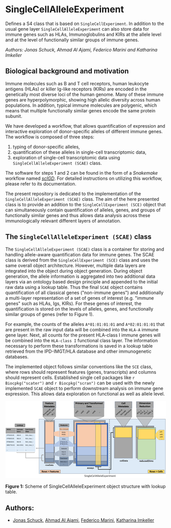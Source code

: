 # SingleCellAlleleExperiment

Defines a S4 class that is based on `SingleCellExperiment`. In addition to the usual gene layer `SingleCellAlleleExperiment` can also store data for immune genes such as HLAs, Immunoglobulins and KIRs at the allele level and at the level of functionally similar groups of immune genes.

*Authors: Jonas Schuck, Ahmad Al Ajami, Federico Marini and Katharina Imkeller*

## Biological background and motivation

Immune molecules such as B and T cell receptors, human leukocyte antigens (HLAs) or killer Ig-like
receptors (KIRs) are encoded in the genetically most diverse loci of the human genome. Many of
these immune genes are hyperpolymorphic, showing high allelic diversity across human populations.
In addition, typical immune molecules are polygenic, which means that multiple functionally similar
genes encode the same protein subunit.

We have developed a workflow, that allows quantification of expression and interactive exploration of 
donor-specific alleles of different immune genes. The workflow is composed of three steps: 
1. typing of donor-specific alleles, 
2. quantification of these alleles in single-cell transcriptomic data, 
3. exploration of single-cell transcriptomic data using `SingleCellAlleleExperiment (SCAE)` class. 

The software for steps 1 and 2 can be found in the form of a *Snakemake* workflow named *[scIGD](https://github.com/AGImkeller/scIGD)*. For detailed instructions on utilizing this workflow, please refer to its documentation.

The present repository is dedicated to the implementation of the `SingleCellAlleleExperiment (SCAE)` class. The aim of the here presented class is to provide an addition to the `SingleCellExperiment (SCE)` object that can simultaneously contain quantification of alleles, genes, and groups of functionally similar genes and thus allows data analysis across these immunologically relevant different layers of annotation. 

## The `SingleCellAlleleExperiment (SCAE)` class

The `SingleCellAlleleExperiment (SCAE)` class is a container for storing and handling allele-aware quantification data for immune genes. The SCAE class is derived from the `SingleCellExperiment (SCE)` class and uses the same overall object architecture. However, multiple data layers are integrated into the object during object generation. During object generation, the allele information is aggregated into two additional data layers via an ontology based design principle and appended to the initial raw data using a lookup table. Thus the final `SCAE` object contains quantification of all classical genes ("non-immune genes") and additionally a multi-layer representation of a set of genes of interest (e.g. "immune genes" such as HLAs, Igs, KIRs). For these genes of interest, the quantification is stored on the levels of alleles, genes, and functionally similar groups of genes (refer to Figure 1). 

For example, the counts of the alleles `A*01:01:01:01` and `A*02:01:01:01` that are present in the raw input data will be combined into the `HLA-A` immune gene layer. Next, all counts for the present HLA-class I immune genes will be combined into the `HLA-class I` functional class layer. The information necessary to perform these transformations is saved in a lookup table retrieved from the IPD-IMGT/HLA database and other immunogenetic databases. 

The implemented object follows similar conventions like the `SCE` class, where rows should represent features (genes, transcripts) and columns should represent cells. Established single cell packages like `r Biocpkg("scater")` and `r Biocpkg("scran")` can be used with the newly implemented `SCAE` object to perform downstream analysis on immune gene expression. This allows data exploration on functional as well as allele level.

![alt text here](./inst/extdata/scae_advanced.png)

**Figure 1:** Scheme of SingleCellAlleleExperiment object structure with lookup table.

## Authors: 

- [Jonas Schuck](https://github.com/Jonas-Schuck), [Ahmad Al Ajami](https://github.com/ahmadalajami), [Federico Marini](https://github.com/federicomarini), [Katharina Imkeller](https://github.com/imkeller)